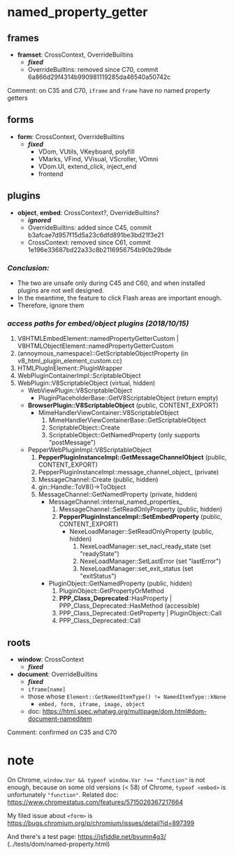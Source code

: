 # named_property_getter

## frames

- **framset**: CrossContext, OverrideBuiltins
  - ***fixed***
  - OverrideBuiltins: removed since C70, commit 6a866d29f4314b990981119285da46540a50742c

Comment: on C35 and C70, `iframe` and `frame` have no named property getters

## forms

- **form**: CrossContext, OverrideBuiltins
  - ***fixed***
    - VDom, VUtils, VKeyboard, polyfill
    - VMarks, VFind, VVisual, VScroller, VOmni
    - VDom.UI, extend_click, inject_end
    - frontend

## plugins

- **object**, **embed**: CrossContext?, OverrideBuiltins?
  - ***ignored***
  - OverrideBuiltins: added since C45, commit b3afcae7d957f15d5a23c6dfd891be3bd21f3e21
  - CrossContext: removed since C61, commit 1e196e33687bd22a33c8b2116956754b90b29bde

### *Conclusion:*
* The two are unsafe only during C45 and C60, and when installed plugins are not well designed.
* In the meantime, the feature to click Flash areas are important enough.
* Therefore, ignore them

### *access paths for embed/object plugins (2018/10/15)*

1. V8HTMLEmbedElement::namedPropertyGetterCustom | V8HTMLObjectElement::namedPropertyGetterCustom
2. (annoymous_namespace)::GetScriptableObjectProperty (in v8_html_plugin_element_custom.cc)
3. HTMLPlugInElement::PluginWrapper
4. WebPluginContainerImpl::ScriptableObject
5. WebPlugin::V8ScriptableObject (virtual, hidden)
    - WebViewPlugin::V8ScriptableObject
      - PluginPlaceholderBase::GetV8ScriptableObject (return empty)
    - **BrowserPlugin::V8ScriptableObject** (public, CONTENT_EXPORT)
      - MimeHandlerViewContainer::V8ScriptableObject
        1. MimeHandlerViewContainerBase::GetScriptableObject
        2. ScriptableObject::Create
        3. ScriptableObject::GetNamedProperty (only supports "postMessage")
    - PepperWebPluginImpl::V8ScriptableObject
      1. **PepperPluginInstanceImpl::GetMessageChannelObject** (public, CONTENT_EXPORT)
      2. PepperPluginInstanceImpl::message_channel_object_ (private)
      3. MessageChannel::Create (public, hidden)
      4. gin::Handle<MessageChannel>::ToV8()->ToObject
      5. MessageChannel::GetNamedProperty (private, hidden)
          - MessageChannel::internal_named_properties_
            1. MessageChannel::SetReadOnlyProperty (public, hidden)
            2. **PepperPluginInstanceImpl::SetEmbedProperty** (public, CONTENT_EXPORT)
                - NexeLoadManager::SetReadOnlyProperty (public, hidden)
                  1. NexeLoadManager::set_nacl_ready_state (set "readyState")
                  2. NexeLoadManager::SetLastError (set "lastError")
                  3. NexeLoadManager::set_exit_status (set "exitStatus")
          - PluginObject::GetNamedProperty (public, hidden)
            1. PluginObject::GetPropertyOrMethod
            2. **PPP_Class_Deprecated**::HasProperty | PPP_Class_Deprecated::HasMethod (accessible)
            3. PPP_Class_Deprecated::GetProperty | PluginObject::Call
            4. PPP_Class_Deprecated::Call

## roots

- **window**: CrossContext
  - ***fixed***
- **document**: OverrideBuiltins
  - ***fixed***
  - `iframe[name]`
  - those whose `Element::GetNamedItemType() != NamedItemType::kNone`
    - `embed, form, iframe, image, object`
  - doc: https://html.spec.whatwg.org/multipage/dom.html#dom-document-nameditem

Comment: confirmed on C35 and C70

# note

On Chrome, `window.Var && typeof window.Var !== "function"` is not enough,
because on some old versions (< 58) of Chrome, `typeof <embed>` is unfortunately `"function"`.
Related doc: https://www.chromestatus.com/features/5715026367217664

My filed issue about `<form>` is https://bugs.chromium.org/p/chromium/issues/detail?id=897399

And there's a test page: https://jsfiddle.net/bvumn4g3/ (../tests/dom/named-property.html)
